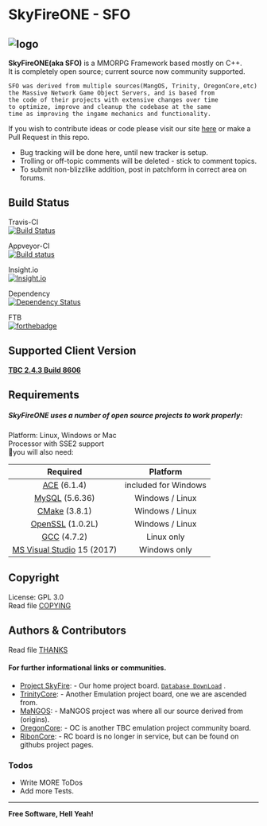 # SkyFireONE - SFO
    
![logo](https://abload.de/img/15_14_skyfire_logoqyj68.png)	
---

__SkyFireONE(aka SFO)__ is a MMORPG Framework based mostly on C++.     
It is completely open source; current source now community supported.
``` 
SFO was derived from multiple sources(MangOS, Trinity, OregonCore,etc)     
the Massive Network Game Object Servers, and is based from 
the code of their projects with extensive changes over time 
to optimize, improve and cleanup the codebase at the same 
time as improving the ingame mechanics and functionality.
``` 
If you wish to contribute ideas or code please visit 
our site [here](https://www.projectskyfire.org/index.php) or make a Pull Request in this repo.

  - Bug tracking will be done here, until new tracker is setup.
  - Trolling or off-topic comments will be deleted - stick to comment topics.
  - To submit non-blizzlike addition, post in patchform in correct area on forums.

## Build Status

Travis-CI   
[![Build Status](https://travis-ci.org/ProjectSkyfire/SkyFire_one.svg?branch=master)](https://travis-ci.org/ProjectSkyfire/SkyFire_one)	         
   
Appveyor-CI       
[![Build status](https://ci.appveyor.com/api/projects/status/8tqfrqm9r99m95mq?svg=true)](https://ci.appveyor.com/project/Bootz49186/skyfire-one)
      
Insight.io    
[![Insight.io](https://insight.io/repoBadge/github.com/ProjectSkyfire/SkyFire_one)](https://insight.io/github.com/ProjectSkyfire/SkyFire_one)     
     
Dependency     
[![Dependency Status](https://david-dm.org/boennemann/badges.svg)]()   

FTB         
[![forthebadge](http://forthebadge.com/images/badges/made-with-crayons.svg)](http://forthebadge.com)   
   
## Supported Client Version     
[**TBC 2.4.3 Build 8606**](http://depfile.us/IU7MTzTYsMnG)   
      
## Requirements     

##### SkyFireONE uses a number of open source projects to work properly:      
     
 Platform: Linux, Windows or Mac     
 Processor with SSE2 support        
 you will also need:    
     
  | Required | Platform |    
  | :-----: | :------: |    
  |  [ACE]  (6.1.4) |  included for Windows |    
  | [MySQL] (5.6.36) |  Windows / Linux   |    
  | [CMake] (3.8.1)  | Windows / Linux    |    
  | [OpenSSL] (1.0.2L) | Windows / Linux  |    
  | [GCC]  (4.7.2)  | Linux only   |    
  | [MS Visual Studio] 15 (2017) | Windows only |    

## Copyright   

License: GPL 3.0   
Read file [COPYING](COPYING.md)   
   
## Authors & Contributors   

Read file [THANKS](https://github.com/ProjectSkyfire/SkyFireEMU/tree/master/doc/THANKS.md)   
   
#### For further informational links or communities.   
   
* [Project SkyFire]: - Our home project board. [`Database DownLoad`] .   
* [TrinityCore]:     - Another Emulation project board, one we are ascended from.   
* [MaNGOS]:          - MaNGOS project was where all our source derived from (origins).   
* [OregonCore]:      - OC is another TBC emulation project community board.   
* [RibonCore]:       - RC board is no longer in service, but can be found on githubs project pages.   
    
### Todos   
   
 - Write MORE ToDos   
 - Add more Tests.   
   
---
**Free Software, Hell Yeah!**   
                                   
[//]: # (These are reference links used in the body of this note and get stripped out when the markdown processor does its job. There is no need to format nicely because it shouldn't be seen. Thanks SO - http://stackoverflow.com/questions/4823468/store-comments-in-markdown-syntax)


   [ACE]: <http://www.cs.wustl.edu/~schmidt/ACE.html>
   [MySQL]: <https://www.mysql.com/>
   [CMake]: <https://cmake.org/>
   [OpenSSL]: <https://slproweb.com/products/Win32OpenSSL.html>
   [GCC]: <https://gcc.gnu.org/>
   [MS Visual Studio]: <https://www.visualstudio.com/vs/>
   [Project SkyFire]: <https://www.projectskyfire.org/>
   [`Database DownLoad`]: <https://www.projectskyfire.org/index.php?/files/file/28-skyfireone-db-release/&do=download&csrfKey=0666fa70d004c0c430950eaee00019f5/>
   [TrinityCore]: <http://www.TrinityCore.org/>
   [MaNGOS]: <http://www.getmangos.com/>
   [OregonCore]: <http://www.oregoncore.com/>
   [RibonCore]: <https://google.com/wowsp/>
  
